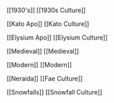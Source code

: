 

[[1930's]]
 [[1930s Culture]]

[[Kato Apo]]
 [[Kato Culture]]

[[Elysium Apo]]
 [[Elysium Culture]]

[[Medieval]]
 [[Medieval]]

[[Modern]]
 [[Modern]]

[[Neraida]]
 [[Fae Culture]]

[[Snowfalls]]
 [[Snowfall Culture]]


